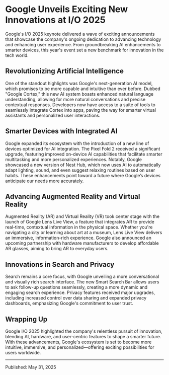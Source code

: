 # Google Unveils Exciting New Innovations at I/O 2025

Google's I/O 2025 keynote delivered a wave of exciting announcements that showcase the company's ongoing dedication to advancing technology and enhancing user experience. From groundbreaking AI enhancements to smarter devices, this year's event set a new benchmark for innovation in the tech world.

## Revolutionizing Artificial Intelligence

One of the standout highlights was Google's next-generation AI model, which promises to be more capable and intuitive than ever before. Dubbed "Google Cortex," this new AI system boasts enhanced natural language understanding, allowing for more natural conversations and precise contextual responses. Developers now have access to a suite of tools to seamlessly integrate Cortex into apps, paving the way for smarter virtual assistants and personalized user interactions.

## Smarter Devices with Integrated AI

Google expanded its ecosystem with the introduction of a new line of devices optimized for AI integration. The Pixel Fold 2 received a significant upgrade, featuring improved on-device AI capabilities that facilitate smarter multitasking and more personalized experiences. Notably, Google showcased a new version of Nest Hub, which now uses AI to automatically adapt lighting, sound, and even suggest relaxing routines based on user habits. These enhancements point toward a future where Google’s devices anticipate our needs more accurately.

## Advancing Augmented Reality and Virtual Reality

Augmented Reality (AR) and Virtual Reality (VR) took center stage with the launch of Google Lens Live View, a feature that integrates AR to provide real-time, contextual information in the physical space. Whether you're navigating a city or learning about art at a museum, Lens Live View delivers an immersive, information-rich experience. Google also announced an upcoming partnership with hardware manufacturers to develop affordable AR glasses, aiming to bring AR to everyday users.

## Innovations in Search and Privacy

Search remains a core focus, with Google unveiling a more conversational and visually rich search interface. The new Smart Search Bar allows users to ask follow-up questions seamlessly, creating a more dynamic and engaging search experience. Privacy features received major upgrades, including increased control over data sharing and expanded privacy dashboards, emphasizing Google's commitment to user trust.

## Wrapping Up

Google I/O 2025 highlighted the company's relentless pursuit of innovation, blending AI, hardware, and user-centric features to shape a smarter future. With these advancements, Google's ecosystem is set to become more intuitive, immersive, and personalized—offering exciting possibilities for users worldwide.

---

Published: May 31, 2025
